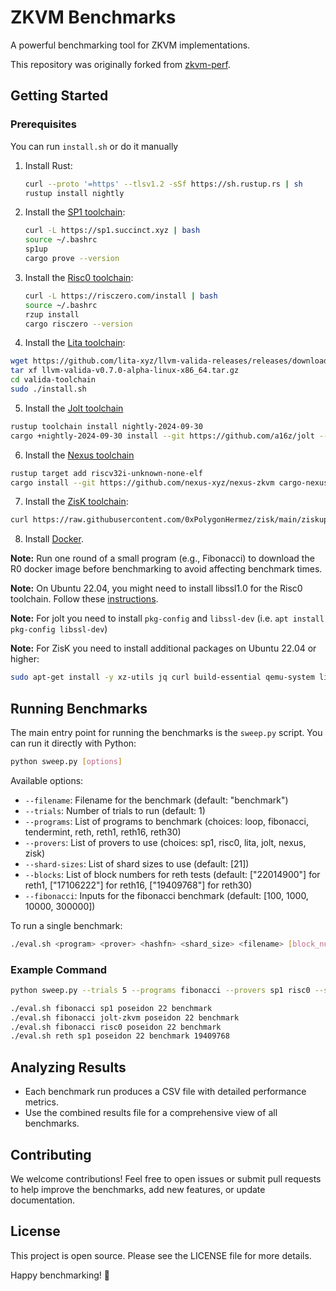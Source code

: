# ZKVM Benchmarks

A powerful benchmarking tool for ZKVM implementations.

This repository was originally forked from [zkvm-perf](https://github.com/succinctlabs/zkvm-perf/).

## Getting Started

### Prerequisites

You can run `install.sh` or do it manually

1. Install Rust:

   ```sh
   curl --proto '=https' --tlsv1.2 -sSf https://sh.rustup.rs | sh
   rustup install nightly
   ```

2. Install the [SP1 toolchain](https://docs.succinct.xyz/getting-started/install.html):

   ```sh
   curl -L https://sp1.succinct.xyz | bash
   source ~/.bashrc
   sp1up
   cargo prove --version
   ```

3. Install the [Risc0 toolchain](https://dev.risczero.com/api/zkvm/install):

   ```sh
   curl -L https://risczero.com/install | bash
   source ~/.bashrc
   rzup install
   cargo risczero --version
   ```

4. Install the [Lita toolchain](https://lita.gitbook.io/lita-documentation/quick-start/installation-and-system-requirements):

``` sh
wget https://github.com/lita-xyz/llvm-valida-releases/releases/download/v0.7.0-alpha/llvm-valida-v0.7.0-alpha-linux-x86_64.tar.xz
tar xf llvm-valida-v0.7.0-alpha-linux-x86_64.tar.gz
cd valida-toolchain
sudo ./install.sh
```

5. Install the [Jolt toolchain](https://jolt.a16zcrypto.com/usage/install.html)

``` sh
rustup toolchain install nightly-2024-09-30
cargo +nightly-2024-09-30 install --git https://github.com/a16z/jolt --force --bins jolt || error_exit "Installing jolt toolchain"
```

6. Install the [Nexus toolchain](https://docs.nexus.xyz/zkvm/cli-quick-start)

``` sh
rustup target add riscv32i-unknown-none-elf
cargo install --git https://github.com/nexus-xyz/nexus-zkvm cargo-nexus --tag 'v0.2.4'
```

7. Install the [ZisK toolchain](https://0xpolygonhermez.github.io/zisk/getting_started/installation.html):

```sh
curl https://raw.githubusercontent.com/0xPolygonHermez/zisk/main/ziskup/install.sh | bash
```

8. Install [Docker](https://docs.docker.com/engine/install/ubuntu/).

**Note:** Run one round of a small program (e.g., Fibonacci) to download the R0 docker image before benchmarking to avoid affecting benchmark times.

**Note:** On Ubuntu 22.04, you might need to install libssl1.0 for the Risc0 toolchain. Follow these [instructions](https://stackoverflow.com/questions/72133316/libssl-so-1-1-cannot-open-shared-object-file-no-such-file-or-directory/73604364#73604364).

**Note:** For jolt you need to install `pkg-config` and `libssl-dev` (i.e. `apt
install pkg-config libssl-dev`)

**Note:** For ZisK you need to install additional packages on Ubuntu 22.04 or higher:
```sh
sudo apt-get install -y xz-utils jq curl build-essential qemu-system libomp-dev libgmp-dev nlohmann-json3-dev protobuf-compiler uuid-dev libgrpc++-dev libsecp256k1-dev libsodium-dev libpqxx-dev nasm libopenmpi-dev openmpi-bin openmpi-common
```

## Running Benchmarks

The main entry point for running the benchmarks is the `sweep.py` script. You can run it directly with Python:

```sh
python sweep.py [options]
```

Available options:

- `--filename`: Filename for the benchmark (default: "benchmark")
- `--trials`: Number of trials to run (default: 1)
- `--programs`: List of programs to benchmark (choices: loop, fibonacci, tendermint, reth, reth1, reth16, reth30)
- `--provers`: List of provers to use (choices: sp1, risc0, lita, jolt, nexus, zisk)
- `--shard-sizes`: List of shard sizes to use (default: [21])
- `--blocks`: List of block numbers for reth tests (default: ["22014900"] for reth1, ["17106222"] for reth16, ["19409768"] for reth30)
- `--fibonacci`: Inputs for the fibonacci benchmark (default: [100, 1000, 10000, 300000])

To run a single benchmark:

```sh
./eval.sh <program> <prover> <hashfn> <shard_size> <filename> [block_number]
```

### Example Command

```sh
python sweep.py --trials 5 --programs fibonacci --provers sp1 risc0 --shard-sizes 21 --fibonacci 100 1000 10000 300000
```

```sh
./eval.sh fibonacci sp1 poseidon 22 benchmark
./eval.sh fibonacci jolt-zkvm poseidon 22 benchmark
./eval.sh fibonacci risc0 poseidon 22 benchmark
./eval.sh reth sp1 poseidon 22 benchmark 19409768
```

## Analyzing Results

- Each benchmark run produces a CSV file with detailed performance metrics.
- Use the combined results file for a comprehensive view of all benchmarks.


## Contributing

We welcome contributions! Feel free to open issues or submit pull requests to help improve the benchmarks, add new features, or update documentation.

## License

This project is open source. Please see the LICENSE file for more details.

Happy benchmarking! 🚀
